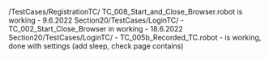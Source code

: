 /TestCases/RegistrationTC/ TC_008_Start_and_Close_Browser.robot is working - 9.6.2022
Section20/TestCases/LoginTC/ - TC_002_Start_Close_Browser in working - 18.6.2022
Section20/TestCases/LoginTC/ - TC_005b_Recorded_TC.robot - is working, done with settings (add sleep, check page contains)